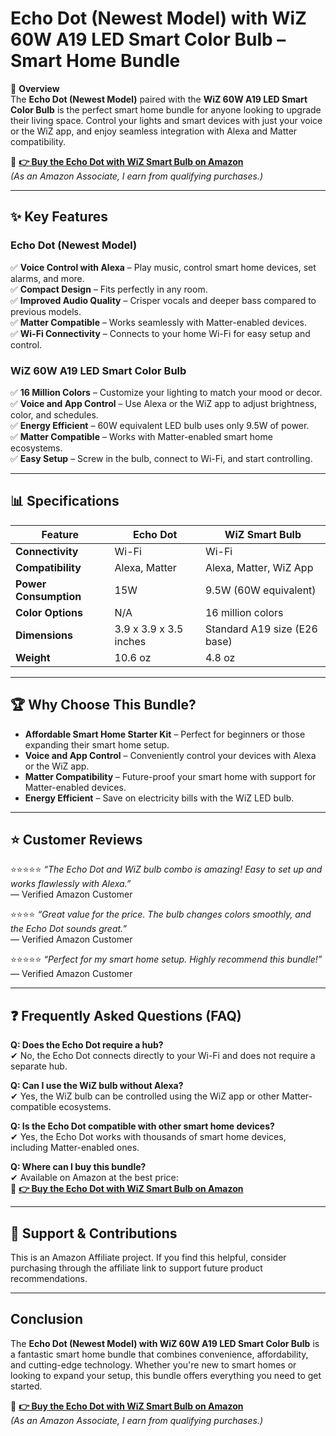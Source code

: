 # Echo Dot (Newest Model) with WiZ 60W A19 LED Smart Color Bulb – Smart Home Bundle

📌 **Overview**  
The **Echo Dot (Newest Model)** paired with the **WiZ 60W A19 LED Smart Color Bulb** is the perfect smart home bundle for anyone looking to upgrade their living space. Control your lights and smart devices with just your voice or the WiZ app, and enjoy seamless integration with Alexa and Matter compatibility.

🔗 **[👉 Buy the Echo Dot with WiZ Smart Bulb on Amazon](https://amzn.to/4idyICh)**  
*(As an Amazon Associate, I earn from qualifying purchases.)*

---

## ✨ **Key Features**  

### **Echo Dot (Newest Model)**  
✅ **Voice Control with Alexa** – Play music, control smart home devices, set alarms, and more.  
✅ **Compact Design** – Fits perfectly in any room.  
✅ **Improved Audio Quality** – Crisper vocals and deeper bass compared to previous models.  
✅ **Matter Compatible** – Works seamlessly with Matter-enabled devices.  
✅ **Wi-Fi Connectivity** – Connects to your home Wi-Fi for easy setup and control.  

### **WiZ 60W A19 LED Smart Color Bulb**  
✅ **16 Million Colors** – Customize your lighting to match your mood or decor.  
✅ **Voice and App Control** – Use Alexa or the WiZ app to adjust brightness, color, and schedules.  
✅ **Energy Efficient** – 60W equivalent LED bulb uses only 9.5W of power.  
✅ **Matter Compatible** – Works with Matter-enabled smart home ecosystems.  
✅ **Easy Setup** – Screw in the bulb, connect to Wi-Fi, and start controlling.  

---

## 📊 **Specifications**  

| **Feature**               | **Echo Dot**                          | **WiZ Smart Bulb**                  |
|---------------------------|---------------------------------------|-------------------------------------|
| **Connectivity**          | Wi-Fi                                | Wi-Fi                               |
| **Compatibility**         | Alexa, Matter                        | Alexa, Matter, WiZ App              |
| **Power Consumption**     | 15W                                  | 9.5W (60W equivalent)               |
| **Color Options**         | N/A                                  | 16 million colors                   |
| **Dimensions**            | 3.9 x 3.9 x 3.5 inches               | Standard A19 size (E26 base)        |
| **Weight**                | 10.6 oz                              | 4.8 oz                              |

---

## 🏆 **Why Choose This Bundle?**  
- **Affordable Smart Home Starter Kit** – Perfect for beginners or those expanding their smart home setup.  
- **Voice and App Control** – Conveniently control your devices with Alexa or the WiZ app.  
- **Matter Compatibility** – Future-proof your smart home with support for Matter-enabled devices.  
- **Energy Efficient** – Save on electricity bills with the WiZ LED bulb.  

---

## ⭐ **Customer Reviews**  

⭐️⭐️⭐️⭐️⭐️ *“The Echo Dot and WiZ bulb combo is amazing! Easy to set up and works flawlessly with Alexa.”*  
— Verified Amazon Customer  

⭐️⭐️⭐️⭐️ *“Great value for the price. The bulb changes colors smoothly, and the Echo Dot sounds great.”*  
— Verified Amazon Customer  

⭐️⭐️⭐️⭐️⭐️ *“Perfect for my smart home setup. Highly recommend this bundle!”*  
— Verified Amazon Customer  

---

## ❓ **Frequently Asked Questions (FAQ)**  

**Q: Does the Echo Dot require a hub?**  
✔ No, the Echo Dot connects directly to your Wi-Fi and does not require a separate hub.  

**Q: Can I use the WiZ bulb without Alexa?**  
✔ Yes, the WiZ bulb can be controlled using the WiZ app or other Matter-compatible ecosystems.  

**Q: Is the Echo Dot compatible with other smart home devices?**  
✔ Yes, the Echo Dot works with thousands of smart home devices, including Matter-enabled ones.  

**Q: Where can I buy this bundle?**  
✔ Available on Amazon at the best price:  
🔗 **[👉 Buy the Echo Dot with WiZ Smart Bulb on Amazon](https://amzn.to/4idyICh)**

---

## 📢 **Support & Contributions**  
This is an Amazon Affiliate project. If you find this helpful, consider purchasing through the affiliate link to support future product recommendations.

---

## **Conclusion**  
The **Echo Dot (Newest Model) with WiZ 60W A19 LED Smart Color Bulb** is a fantastic smart home bundle that combines convenience, affordability, and cutting-edge technology. Whether you're new to smart homes or looking to expand your setup, this bundle offers everything you need to get started.  

🔗 **[👉 Buy the Echo Dot with WiZ Smart Bulb on Amazon](https://amzn.to/4hEufr1)**  
*(As an Amazon Associate, I earn from qualifying purchases.)*